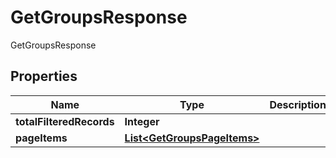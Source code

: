 

# GetGroupsResponse

GetGroupsResponse
## Properties

Name | Type | Description | Notes
------------ | ------------- | ------------- | -------------
**totalFilteredRecords** | **Integer** |  |  [optional]
**pageItems** | [**List&lt;GetGroupsPageItems&gt;**](GetGroupsPageItems.md) |  |  [optional]



